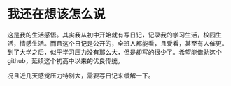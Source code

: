 # 我还在想该怎么说
这是我的生活感悟。其实我从初中开始就有写日记，记录我的学习生活，校园生活，情感生活。而且这个日记是公开的，全班人都能看，且爱看，甚至有人催更。到了大学之后，似乎学习压力没有那么大，但是却写的很少了。希望能借助这个github，延续这个初高中以来的优良传统。

况且近几天感觉压力特别大，需要写日记来缓解一下。
